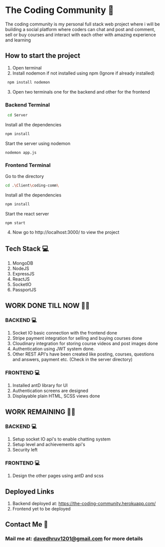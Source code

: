 # The Coding Community :tada:

The coding community is my personal full stack web project where i will be building a social platform where coders can chat and post and comment, 
sell or buy courses and interact with each other with amazing experience and learning

## How to start the project
1. Open terminal
2. Install nodemon if not installed using npm (Ignore if already installed)
 ```sh
  npm install nodemon
  ```
3. Open two terminals one for the backend and other for the frontend
 ### Backend Terminal
 ```sh
  cd Server
  ```
  Install all the dependencies
  ```sh
  npm install
  ``` 
  Start the server using nodemon
  ```sh
  nodemon app.js
  ```
  ### Frontend Terminal
  Go to the directory
  ```sh
  cd .\Client\coding-comm\
  ``` 
  Install all the dependencies
  ```sh
  npm install
  ``` 
  Start the react server
  ```sh
  npm start
  ```
 4. Now go to http://localhost:3000/ to view the project

## Tech Stack :computer:
1. MongoDB
2. NodeJS
3. ExpressJS
4. ReactJS
5. SocketIO
6. PassportJS

## WORK DONE TILL NOW :man_technologist:

### BACKEND :computer:
1. Socket IO basic connection with the frontend done
2. Stripe payment integration for selling and buying courses done
3. Cloudinary integration for storing course videos and post images done
4. Authentication using JWT system done.
5. Other REST API's have been created like posting, courses, questions and answers, payment etc. (Check in the server directory)

### FRONTEND :computer:
1. Installed antD library for UI
2. Authentication screens are designed
3. Displayable plain HTML, SCSS views done

## WORK REMAINING :man_technologist:

### BACKEND :computer:
1. Setup socket IO api's to enable chatting system
2. Setup level and achievements api's
3. Security left

### FRONTEND :computer:
1. Design the other pages using antD and scss

## Deployed Links
1. Backend deployed at: https://the-coding-community.herokuapp.com/
2. Frontend yet to be deployed

## Contact Me :speech_balloon:
### Mail me at: davedhruv1201@gmail.com for more details
